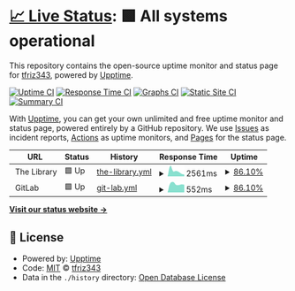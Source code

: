 # [📈 Live Status](https://tfriz343.github.io/uptime): <!--live status--> **🟩 All systems operational**

This repository contains the open-source uptime monitor and status page for [tfriz343](https://tfriz343.github.io/uptime), powered by [Upptime](https://github.com/upptime/upptime).

[![Uptime CI](https://github.com/tfriz343/uptime/workflows/Uptime%20CI/badge.svg)](https://github.com/upptime/upptime/actions?query=workflow%3A%22Uptime+CI%22)
[![Response Time CI](https://github.com/tfriz343/uptime/workflows/Response%20Time%20CI/badge.svg)](https://github.com/upptime/upptime/actions?query=workflow%3A%22Response+Time+CI%22)
[![Graphs CI](https://github.com/tfriz343/uptime/workflows/Graphs%20CI/badge.svg)](https://github.com/upptime/upptime/actions?query=workflow%3A%22Graphs+CI%22)
[![Static Site CI](https://github.com/tfriz343/uptime/workflows/Static%20Site%20CI/badge.svg)](https://github.com/upptime/upptime/actions?query=workflow%3A%22Static+Site+CI%22)
[![Summary CI](https://github.com/tfriz343/uptime/workflows/Summary%20CI/badge.svg)](https://github.com/upptime/upptime/actions?query=workflow%3A%22Summary+CI%22)

With [Upptime](https://upptime.js.org), you can get your own unlimited and free uptime monitor and status page, powered entirely by a GitHub repository. We use [Issues](https://github.com/tfriz343/uptime/issues) as incident reports, [Actions](https://github.com/tfriz343/uptime/actions) as uptime monitors, and [Pages](https://tfriz343.github.io/uptime) for the status page.

<!--start: status pages-->
<!-- This summary is generated by Upptime (https://github.com/upptime/upptime) -->
<!-- Do not edit this manually, your changes will be overwritten -->
<!-- prettier-ignore -->
| URL | Status | History | Response Time | Uptime |
| --- | ------ | ------- | ------------- | ------ |
| <img alt="" src="https://favicons.githubusercontent.com/null" height="13"> The Library | 🟩 Up | [the-library.yml](https://github.com/tfriz343/uptime/commits/master/history/the-library.yml) | <details><summary><img alt="Response time graph" src="./graphs/the-library/response-time-week.png" height="20"> 2561ms</summary><br><a href="https://tfriz343.github.io/uptime/history/the-library"><img alt="Response time 1994" src="https://img.shields.io/endpoint?url=https%3A%2F%2Fraw.githubusercontent.com%2Ftfriz343%2Fuptime%2Fmaster%2Fapi%2Fthe-library%2Fresponse-time.json"></a><br><a href="https://tfriz343.github.io/uptime/history/the-library"><img alt="24-hour response time 2269" src="https://img.shields.io/endpoint?url=https%3A%2F%2Fraw.githubusercontent.com%2Ftfriz343%2Fuptime%2Fmaster%2Fapi%2Fthe-library%2Fresponse-time-day.json"></a><br><a href="https://tfriz343.github.io/uptime/history/the-library"><img alt="7-day response time 2561" src="https://img.shields.io/endpoint?url=https%3A%2F%2Fraw.githubusercontent.com%2Ftfriz343%2Fuptime%2Fmaster%2Fapi%2Fthe-library%2Fresponse-time-week.json"></a><br><a href="https://tfriz343.github.io/uptime/history/the-library"><img alt="30-day response time 1994" src="https://img.shields.io/endpoint?url=https%3A%2F%2Fraw.githubusercontent.com%2Ftfriz343%2Fuptime%2Fmaster%2Fapi%2Fthe-library%2Fresponse-time-month.json"></a><br><a href="https://tfriz343.github.io/uptime/history/the-library"><img alt="1-year response time 1994" src="https://img.shields.io/endpoint?url=https%3A%2F%2Fraw.githubusercontent.com%2Ftfriz343%2Fuptime%2Fmaster%2Fapi%2Fthe-library%2Fresponse-time-year.json"></a></details> | <details><summary><a href="https://tfriz343.github.io/uptime/history/the-library">86.10%</a></summary><a href="https://tfriz343.github.io/uptime/history/the-library"><img alt="All-time uptime 91.20%" src="https://img.shields.io/endpoint?url=https%3A%2F%2Fraw.githubusercontent.com%2Ftfriz343%2Fuptime%2Fmaster%2Fapi%2Fthe-library%2Fuptime.json"></a><br><a href="https://tfriz343.github.io/uptime/history/the-library"><img alt="24-hour uptime 2.69%" src="https://img.shields.io/endpoint?url=https%3A%2F%2Fraw.githubusercontent.com%2Ftfriz343%2Fuptime%2Fmaster%2Fapi%2Fthe-library%2Fuptime-day.json"></a><br><a href="https://tfriz343.github.io/uptime/history/the-library"><img alt="7-day uptime 86.10%" src="https://img.shields.io/endpoint?url=https%3A%2F%2Fraw.githubusercontent.com%2Ftfriz343%2Fuptime%2Fmaster%2Fapi%2Fthe-library%2Fuptime-week.json"></a><br><a href="https://tfriz343.github.io/uptime/history/the-library"><img alt="30-day uptime 91.20%" src="https://img.shields.io/endpoint?url=https%3A%2F%2Fraw.githubusercontent.com%2Ftfriz343%2Fuptime%2Fmaster%2Fapi%2Fthe-library%2Fuptime-month.json"></a><br><a href="https://tfriz343.github.io/uptime/history/the-library"><img alt="1-year uptime 91.20%" src="https://img.shields.io/endpoint?url=https%3A%2F%2Fraw.githubusercontent.com%2Ftfriz343%2Fuptime%2Fmaster%2Fapi%2Fthe-library%2Fuptime-year.json"></a></details>
| <img alt="" src="https://favicons.githubusercontent.com/null" height="13"> GitLab | 🟩 Up | [git-lab.yml](https://github.com/tfriz343/uptime/commits/master/history/git-lab.yml) | <details><summary><img alt="Response time graph" src="./graphs/git-lab/response-time-week.png" height="20"> 552ms</summary><br><a href="https://tfriz343.github.io/uptime/history/git-lab"><img alt="Response time 573" src="https://img.shields.io/endpoint?url=https%3A%2F%2Fraw.githubusercontent.com%2Ftfriz343%2Fuptime%2Fmaster%2Fapi%2Fgit-lab%2Fresponse-time.json"></a><br><a href="https://tfriz343.github.io/uptime/history/git-lab"><img alt="24-hour response time 728" src="https://img.shields.io/endpoint?url=https%3A%2F%2Fraw.githubusercontent.com%2Ftfriz343%2Fuptime%2Fmaster%2Fapi%2Fgit-lab%2Fresponse-time-day.json"></a><br><a href="https://tfriz343.github.io/uptime/history/git-lab"><img alt="7-day response time 552" src="https://img.shields.io/endpoint?url=https%3A%2F%2Fraw.githubusercontent.com%2Ftfriz343%2Fuptime%2Fmaster%2Fapi%2Fgit-lab%2Fresponse-time-week.json"></a><br><a href="https://tfriz343.github.io/uptime/history/git-lab"><img alt="30-day response time 573" src="https://img.shields.io/endpoint?url=https%3A%2F%2Fraw.githubusercontent.com%2Ftfriz343%2Fuptime%2Fmaster%2Fapi%2Fgit-lab%2Fresponse-time-month.json"></a><br><a href="https://tfriz343.github.io/uptime/history/git-lab"><img alt="1-year response time 573" src="https://img.shields.io/endpoint?url=https%3A%2F%2Fraw.githubusercontent.com%2Ftfriz343%2Fuptime%2Fmaster%2Fapi%2Fgit-lab%2Fresponse-time-year.json"></a></details> | <details><summary><a href="https://tfriz343.github.io/uptime/history/git-lab">86.10%</a></summary><a href="https://tfriz343.github.io/uptime/history/git-lab"><img alt="All-time uptime 91.20%" src="https://img.shields.io/endpoint?url=https%3A%2F%2Fraw.githubusercontent.com%2Ftfriz343%2Fuptime%2Fmaster%2Fapi%2Fgit-lab%2Fuptime.json"></a><br><a href="https://tfriz343.github.io/uptime/history/git-lab"><img alt="24-hour uptime 2.72%" src="https://img.shields.io/endpoint?url=https%3A%2F%2Fraw.githubusercontent.com%2Ftfriz343%2Fuptime%2Fmaster%2Fapi%2Fgit-lab%2Fuptime-day.json"></a><br><a href="https://tfriz343.github.io/uptime/history/git-lab"><img alt="7-day uptime 86.10%" src="https://img.shields.io/endpoint?url=https%3A%2F%2Fraw.githubusercontent.com%2Ftfriz343%2Fuptime%2Fmaster%2Fapi%2Fgit-lab%2Fuptime-week.json"></a><br><a href="https://tfriz343.github.io/uptime/history/git-lab"><img alt="30-day uptime 91.20%" src="https://img.shields.io/endpoint?url=https%3A%2F%2Fraw.githubusercontent.com%2Ftfriz343%2Fuptime%2Fmaster%2Fapi%2Fgit-lab%2Fuptime-month.json"></a><br><a href="https://tfriz343.github.io/uptime/history/git-lab"><img alt="1-year uptime 91.20%" src="https://img.shields.io/endpoint?url=https%3A%2F%2Fraw.githubusercontent.com%2Ftfriz343%2Fuptime%2Fmaster%2Fapi%2Fgit-lab%2Fuptime-year.json"></a></details>

<!--end: status pages-->

[**Visit our status website →**](https://tfriz343.github.io/uptime)

## 📄 License

- Powered by: [Upptime](https://github.com/upptime/upptime)
- Code: [MIT](./LICENSE) © [tfriz343](https://tfriz343.github.io/uptime)
- Data in the `./history` directory: [Open Database License](https://opendatacommons.org/licenses/odbl/1-0/)
